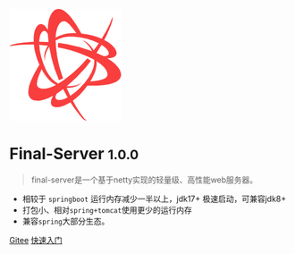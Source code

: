 ![logo](img/favicon.png)

# Final-Server <small>1.0.0</small>

> final-server是一个基于netty实现的轻量级、高性能web服务器。

- 相较于 `springboot` 运行内存减少一半以上，jdk17+ 极速启动，可兼容jdk8+
- 打包小、相对`spring+tomcat`使用更少的运行内存
- 兼容`spring`大部分生态。

[Gitee](https://gitee.com/lingkang_top/final-server)
[快速入门](/md/00.快速入门.md)